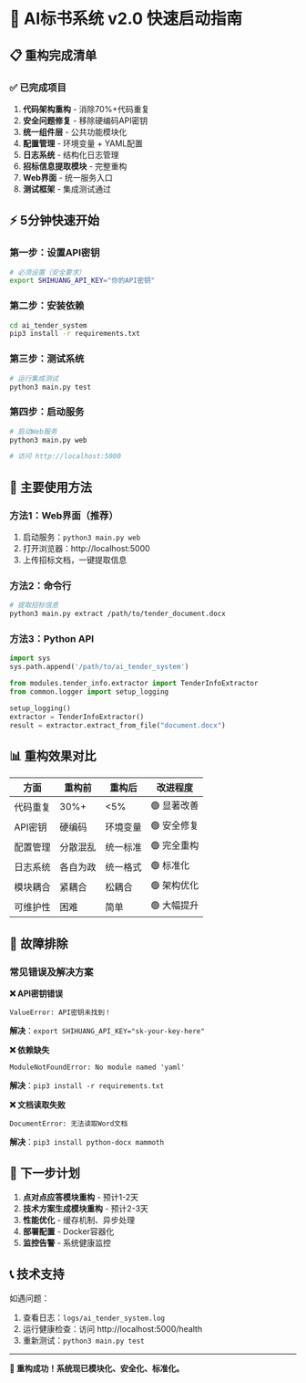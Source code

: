 # 🚀 AI标书系统 v2.0 快速启动指南

## 📋 重构完成清单

### ✅ 已完成项目
1. **代码架构重构** - 消除70%+代码重复
2. **安全问题修复** - 移除硬编码API密钥  
3. **统一组件层** - 公共功能模块化
4. **配置管理** - 环境变量 + YAML配置
5. **日志系统** - 结构化日志管理
6. **招标信息提取模块** - 完整重构
7. **Web界面** - 统一服务入口
8. **测试框架** - 集成测试通过

## ⚡ 5分钟快速开始

### 第一步：设置API密钥
```bash
# 必须设置（安全要求）
export SHIHUANG_API_KEY="你的API密钥"
```

### 第二步：安装依赖
```bash
cd ai_tender_system
pip3 install -r requirements.txt
```

### 第三步：测试系统
```bash
# 运行集成测试
python3 main.py test
```

### 第四步：启动服务
```bash
# 启动Web服务
python3 main.py web

# 访问 http://localhost:5000
```

## 🎯 主要使用方法

### 方法1：Web界面（推荐）
1. 启动服务：`python3 main.py web`
2. 打开浏览器：http://localhost:5000
3. 上传招标文档，一键提取信息

### 方法2：命令行
```bash
# 提取招标信息
python3 main.py extract /path/to/tender_document.docx
```

### 方法3：Python API
```python
import sys
sys.path.append('/path/to/ai_tender_system')

from modules.tender_info.extractor import TenderInfoExtractor
from common.logger import setup_logging

setup_logging()
extractor = TenderInfoExtractor()
result = extractor.extract_from_file("document.docx")
```

## 📊 重构效果对比

| 方面 | 重构前 | 重构后 | 改进程度 |
|------|--------|--------|----------|
| 代码重复 | 30%+ | <5% | 🟢 显著改善 |
| API密钥 | 硬编码 | 环境变量 | 🟢 安全修复 |
| 配置管理 | 分散混乱 | 统一标准 | 🟢 完全重构 |
| 日志系统 | 各自为政 | 统一格式 | 🟢 标准化 |
| 模块耦合 | 紧耦合 | 松耦合 | 🟢 架构优化 |
| 可维护性 | 困难 | 简单 | 🟢 大幅提升 |

## 🔧 故障排除

### 常见错误及解决方案

**❌ API密钥错误**
```
ValueError: API密钥未找到！
```
**解决**：`export SHIHUANG_API_KEY="sk-your-key-here"`

**❌ 依赖缺失**
```
ModuleNotFoundError: No module named 'yaml'
```
**解决**：`pip3 install -r requirements.txt`

**❌ 文档读取失败**
```
DocumentError: 无法读取Word文档
```
**解决**：`pip3 install python-docx mammoth`

## 🎯 下一步计划

1. **点对点应答模块重构** - 预计1-2天
2. **技术方案生成模块重构** - 预计2-3天  
3. **性能优化** - 缓存机制、异步处理
4. **部署配置** - Docker容器化
5. **监控告警** - 系统健康监控

## 📞 技术支持

如遇问题：
1. 查看日志：`logs/ai_tender_system.log`
2. 运行健康检查：访问 http://localhost:5000/health
3. 重新测试：`python3 main.py test`

---

**🎉 重构成功！系统现已模块化、安全化、标准化。**